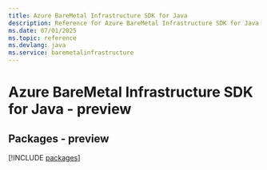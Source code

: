 ```yaml
---
title: Azure BareMetal Infrastructure SDK for Java
description: Reference for Azure BareMetal Infrastructure SDK for Java
ms.date: 07/01/2025
ms.topic: reference
ms.devlang: java
ms.service: baremetalinfrastructure
---
```

# Azure BareMetal Infrastructure SDK for Java - preview
## Packages - preview
[!INCLUDE [packages](baremetal-infrastructure-index.md)]